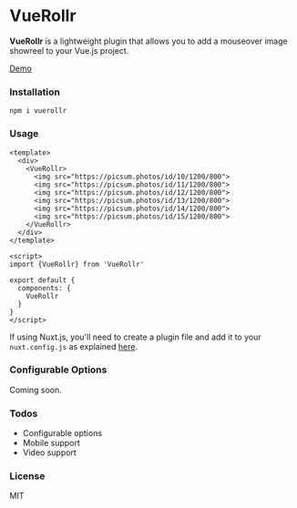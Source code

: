 # VueRollr

**VueRollr** is a lightweight plugin that allows you to add a mouseover image showreel to your Vue.js project.

[Demo](https://vuerollr.japick.io/)

### Installation

```
npm i vuerollr
```

### Usage

```
<template>
  <div>
    <VueRollr>
      <img src="https://picsum.photos/id/10/1200/800">
      <img src="https://picsum.photos/id/11/1200/800">
      <img src="https://picsum.photos/id/12/1200/800">
      <img src="https://picsum.photos/id/13/1200/800">
      <img src="https://picsum.photos/id/14/1200/800">
      <img src="https://picsum.photos/id/15/1200/800">
    </VueRollr>
  </div>
</template>

<script>
import {VueRollr} from 'VueRollr'

export default {
  components: {
    VueRollr
  }
}
</script>
```

If using Nuxt.js, you'll need to create a plugin file and add it to your `nuxt.config.js` as explained [here](https://nuxtjs.org/guide/plugins/#vue-plugins).

### Configurable Options

Coming soon.

### Todos

 - Configurable options
 - Mobile support
 - Video support

### License

MIT